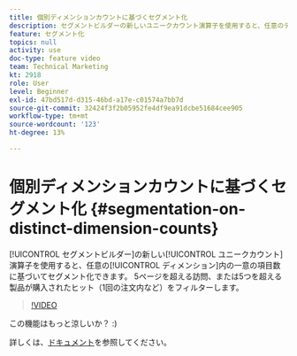 ```yaml
---
title: 個別ディメンションカウントに基づくセグメント化
description: セグメントビルダーの新しいユニークカウント演算子を使用すると、任意のディメンション内の一意の項目数に基づいてセグメント化できます。 5ページを超える訪問、または5つを超える製品が購入されたヒット（1回の注文内など）をフィルターします。
feature: セグメント化
topics: null
activity: use
doc-type: feature video
team: Technical Marketing
kt: 2918
role: User
level: Beginner
exl-id: 47bd517d-d315-46bd-a17e-c01574a7bb7d
source-git-commit: 32424f3f2b05952fe4df9ea91dcbe51684cee905
workflow-type: tm+mt
source-wordcount: '123'
ht-degree: 13%

---
```


# 個別ディメンションカウントに基づくセグメント化 {#segmentation-on-distinct-dimension-counts}

[!UICONTROL セグメントビルダー]の新しい[!UICONTROL ユニークカウント]演算子を使用すると、任意の[!UICONTROL ディメンション]内の一意の項目数に基づいてセグメント化できます。 5ページを超える訪問、または5つを超える製品が購入されたヒット（1回の注文内など）をフィルターします。

>[!VIDEO](https://video.tv.adobe.com/v/27257/?quality=9)

この機能はもっと涼しいか？ :)

詳しくは、[ドキュメント](https://marketing.adobe.com/resources/help/en_US/analytics/segment/seg_operators.html)を参照してください。
